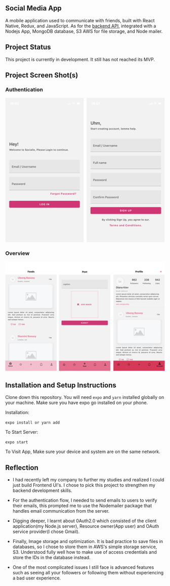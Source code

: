 ## Social Media App

A mobile application used to communicate with friends, built with React Native, Redux, and JavaScript. As for the [backend API](https://github.com/b4ssey/socialie_back), integrated with a Nodejs App, MongoDB database, S3 AWS for file storage, and Node mailer.

## Project Status

This project is currently in development. It still has not reached its MVP.

## Project Screen Shot(s)

### Authentication

![Authentication_Flow](assets/authentication.png?raw=true "Authentication Flow")

### Overview

![Overview_Flow](assets/overview.png?raw=true "Overview Flow")

## Installation and Setup Instructions

Clone down this repository. You will need `expo` and `yarn` installed globally on your machine. Make sure you have expo go installed on your phone.

Installation:

`expo install or yarn add`

To Start Server:

`expo start`

To Visit App, Make sure your device and system are on the same network.

## Reflection

* I had recently left my company to further my studies and realized I could just build Frontend UI's. I chose to pick this project to strengthen my backend development skills.

* For the authentication flow, I needed to send emails to users to verify their emails, this prompted me to use the Nodemailer package that handles email communication from the server.

* Digging deeper, I learnt about 0Auth2.0 which consisted of the client application(my Node.js server), Resource owner(App user) and OAuth service provider(I chose Gmail).

* Finally, Image storage and optimization. It is bad practice to save files in databases, so I chose to store them in AWS's simple storage service, S3. Understood fully well how to make use of access credentials and store the IDs in the database instead.

* One of the most complicated issues I still face is advanced features such as seeing all your followers or following them without experiencing a bad user experience.
